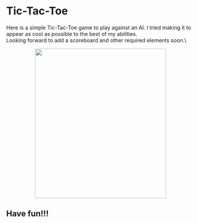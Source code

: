 # Tic-Tac-Toe
Here is a simple Tic-Tac-Toe game to play against an AI. I tried making it to appear as cool as possible to the best of my abilities.\
Looking forward to add a scoreboard and other required elements soon.\
<p align ="center"><img src = "https://imgur.com/Pi3eRmo.png" height = "400px" width = "350px"/></p>

## Have fun!!!
